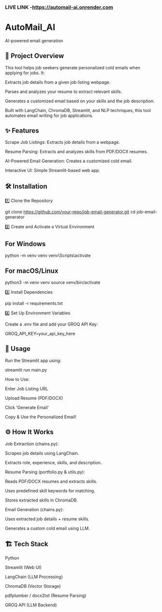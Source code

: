 ### LIVE LINK -https://automail-ai.onrender.com

# AutoMail_AI
AI-powered email generation

## 📌 Project Overview

This tool helps job seekers generate personalized cold emails when applying for jobs. It:

Extracts job details from a given job listing webpage.

Parses and analyzes your resume to extract relevant skills.

Generates a customized email based on your skills and the job description.

Built with LangChain, ChromaDB, Streamlit, and NLP techniques, this tool automates email writing for job applications.

## ✨ Features

Scrape Job Listings: Extracts job details from a webpage.

Resume Parsing: Extracts and analyzes skills from PDF/DOCX resumes.

AI-Powered Email Generation: Creates a customized cold email.

Interactive UI: Simple Streamlit-based web app.

## 🛠 Installation

1️⃣ Clone the Repository

git clone https://github.com/your-repo/job-email-generator.git
cd job-email-generator

2️⃣ Create and Activate a Virtual Environment

## For Windows
python -m venv venv
venv\Scripts\activate

## For macOS/Linux
python3 -m venv venv
source venv/bin/activate

3️⃣ Install Dependencies

pip install -r requirements.txt

4️⃣ Set Up Environment Variables

Create a .env file and add your GROQ API Key:

GROQ_API_KEY=your_api_key_here

## 🚀 Usage

Run the Streamlit app using:

streamlit run main.py

How to Use:

Enter Job Listing URL

Upload Resume (PDF/DOCX)

Click 'Generate Email'

Copy & Use the Personalized Email!

## ⚙️ How It Works

Job Extraction (chains.py):

Scrapes job details using LangChain.

Extracts role, experience, skills, and description.

Resume Parsing (portfolio.py & utils.py):

Reads PDF/DOCX resumes and extracts skills.

Uses predefined skill keywords for matching.

Stores extracted skills in ChromaDB.

Email Generation (chains.py):

Uses extracted job details + resume skills.

Generates a custom cold email using LLM.

## 🏗 Tech Stack

Python

Streamlit (Web UI)

LangChain (LLM Processing)

ChromaDB (Vector Storage)

pdfplumber / docx2txt (Resume Parsing)

GROQ API (LLM Backend)

